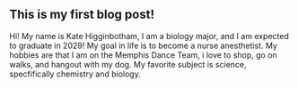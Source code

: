 ## This is my first blog post!
Hi! My name is Kate Higginbotham, I am a biology major, and I am expected to graduate in 2029!
My goal in life is to become a nurse anesthetist.
My hobbies are that I am on the Memphis Dance Team, i love to shop, go on walks, and hangout with my dog. 
My favorite subject is science, specfifically chemistry and biology. 
